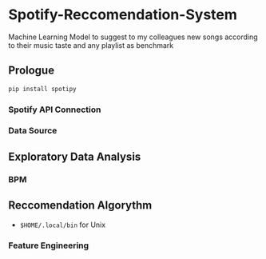 # Spotify-Reccomendation-System
Machine Learning Model to suggest to my colleagues new songs according to their music taste and any playlist as benchmark

## Prologue 

```bash
pip install spotipy
```

### Spotify API Connection

### Data Source

## Exploratory Data Analysis

### BPM

## Reccomendation Algorythm
- `$HOME/.local/bin` for Unix

### Feature Engineering

